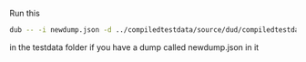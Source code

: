 Run this

```sh
dub -- -i newdump.json -d ../compiledtestdata/source/dud/compiledtestdata/data.d -m "dud.compiledtestdata.data"
```

in the testdata folder if you have a dump called newdump.json in it
